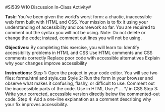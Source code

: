 #SI539 W10 Discussion In-Class Activity#

**Task:**
You’ve been given the world’s worst form: a chaotic, inaccessible web form built with HTML and CSS. Your mission is to fix it using your understanding of accessibility and coursework so far. 
You are required to comment out the syntax you will not be using. 
Note: Do not delete or change the code; instead, comment out lines you will not be using.

**Objectives:**
By completing this exercise, you will learn to:
Identify accessibility problems in HTML and CSS
Use HTML comments and CSS comments correctly
Replace poor code with accessible alternatives
Explain why your changes improve accessibility


**Instructions:**
Step 1: Open the project in your code editor. You will see two files: forms.html and style.css
Style 2: Run the form in your browser and observe what makes it confusing, flashy, or difficult to use.
Comment out the inaccessible parts of the code.
Use in <!-- --> HTML
Use /* ... */ in CSS
Step 3: Write your corrected, accessible version directly below the commented-out code.
Step 4: Add a one-line explanation as a comment describing why your fix improves accessibility.
